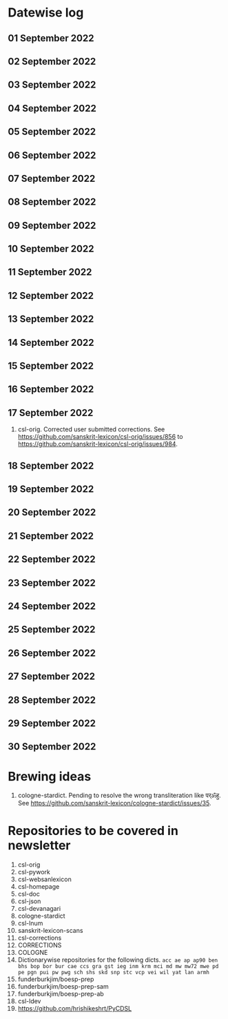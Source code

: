 # Datewise log

## 01 September 2022

## 02 September 2022

## 03 September 2022

## 04 September 2022

## 05 September 2022

## 06 September 2022

## 07 September 2022

## 08 September 2022

## 09 September 2022

## 10 September 2022

## 11 September 2022

## 12 September 2022

## 13 September 2022

## 14 September 2022

## 15 September 2022

## 16 September 2022

## 17 September 2022

1. csl-orig. Corrected user submitted corrections. See https://github.com/sanskrit-lexicon/csl-orig/issues/856 to https://github.com/sanskrit-lexicon/csl-orig/issues/984. 

## 18 September 2022

## 19 September 2022

## 20 September 2022

## 21 September 2022

## 22 September 2022

## 23 September 2022

## 24 September 2022

## 25 September 2022

## 26 September 2022

## 27 September 2022

## 28 September 2022

## 29 September 2022

## 30 September 2022


# Brewing ideas

1. cologne-stardict. Pending to resolve the wrong transliteration like पर्ॐहु. See https://github.com/sanskrit-lexicon/cologne-stardict/issues/35.

# Repositories to be covered in newsletter

1. csl-orig
2. csl-pywork
3. csl-websanlexicon
4. csl-homepage
5. csl-doc
6. csl-json
7. csl-devanagari
8. cologne-stardict
9. csl-lnum
10. sanskrit-lexicon-scans
11. csl-corrections
12. CORRECTIONS
13. COLOGNE
14. Dictionarywise repositories for the following dicts. 
`acc ae ap ap90 ben bhs bop bor bur cae ccs gra gst ieg inm krm mci md mw mw72 mwe pd pe pgn pui pw pwg sch shs skd snp stc vcp vei wil yat lan armh`
15. funderburkjim/boesp-prep
16. funderburkjim/boesp-prep-sam
17. funderburkjim/boesp-prep-ab
18. csl-ldev
19. https://github.com/hrishikeshrt/PyCDSL
